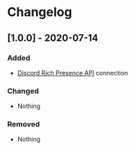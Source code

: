 # Changelog

## [1.0.0] - 2020-07-14
### Added
- [Discord Rich Presence API](https://discord.com/rich-presence "Discord Rich Presence API") connection

### Changed
- Nothing

### Removed
- Nothing